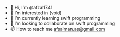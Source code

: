 - 👋 Hi, I’m @afzal1741
- 👀 I’m interested in (void)
- 🌱 I’m currently learning swift programming
- 💞️ I’m looking to collaborate on swift programming
- 📫 How to reach me afsalman.as@gmail.com

<!---
afzal1741/afzal1741 is a ✨ special ✨ repository because its `README.md` (this file) appears on your GitHub profile.
You can click the Preview link to take a look at your changes.
--->
